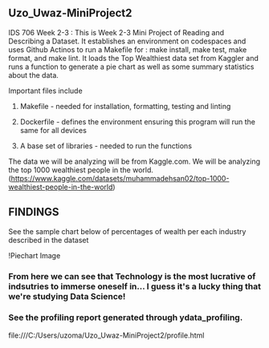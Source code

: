 ## Uzo_Uwaz-MiniProject2
 IDS 706 Week 2-3 : This is Week 2-3 Mini Project of Reading and Describing a Dataset. It establishes an environment on codespaces and uses Github Actinos to run a Makefile for : make install, make test, make format, and make lint. It loads the Top Wealthiest data set from Kaggler and runs a function to generate a pie chart as well as some summary statistics about the data.

Important files include

1. Makefile - needed for installation, formatting, testing and linting

2. Dockerfile - defines the environment ensuring this program will run the same for all devices

3. A base set of libraries - needed to run the functions 

The data we will be analyzing will be from Kaggle.com. We will be analyzing the top 1000 wealthiest people in the world. (https://www.kaggle.com/datasets/muhammadehsan02/top-1000-wealthiest-people-in-the-world)

## FINDINGS

See the sample chart below  of percentages of wealth per each industry described in the dataset

!Piechart Image

### From here we can see that Technology is the most lucrative of indsutries to immerse oneself in... I guess it's a lucky thing that we're studying Data Science! 

### See the profiling report generated through ydata_profiling. 

file:///C:/Users/uzoma/Uzo_Uwaz-MiniProject2/profile.html




